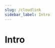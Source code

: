 ```yaml
---
slug: /cloudlink
sidebar_label: Intro
---
```


# Intro

<!--
  TODO
  Points to mention:
    - What Cloudlink is
    - How to connect to the Cloudlink server
    - The general request/response shape
-->
